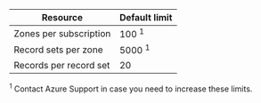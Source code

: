 
| Resource | Default limit |
| --- | --- |
| Zones per subscription |100 <sup>1</sup> |
| Record sets per zone |5000 <sup>1</sup> |
| Records per record set |20 |

<sup>1</sup> Contact Azure Support in case you need to increase these limits.

